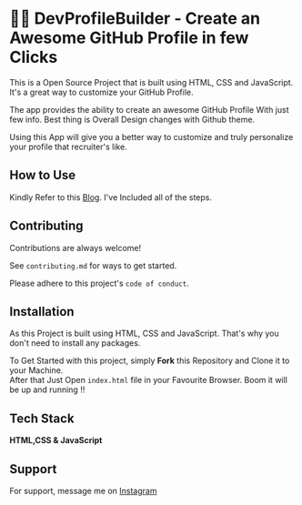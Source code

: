 
# 🐱‍💻 DevProfileBuilder - Create an Awesome GitHub Profile in few Clicks 

This is a Open Source Project that is built using HTML, CSS and JavaScript. It's a great way to customize your GitHub Profile.

The app provides the ability to create an awesome GitHub Profile With just few info. Best thing is Overall Design changes with Github theme.

Using this App will give you a better way to customize and truly personalize your profile that recruiter's like.


## How to Use

Kindly Refer to this [Blog](https://sabirkhan.hashnode.dev/create-an-awesome-github-profile-in-minutes). I've Included all of the steps.
## Contributing


Contributions are always welcome!

See `contributing.md` for ways to get started.

Please adhere to this project's `code of conduct`.


## Installation

As this Project is built using HTML, CSS and JavaScript. That's why you don't need to install any packages.

To Get Started with this project, simply **Fork** this Repository and Clone it to your Machine.  
After that Just Open `index.html` file in your Favourite Browser.
Boom it will be up and running !!

    
## Tech Stack

**HTML,CSS & JavaScript**


## Support

For support, message me on [Instagram](https://instagram.com/malik_9136)
